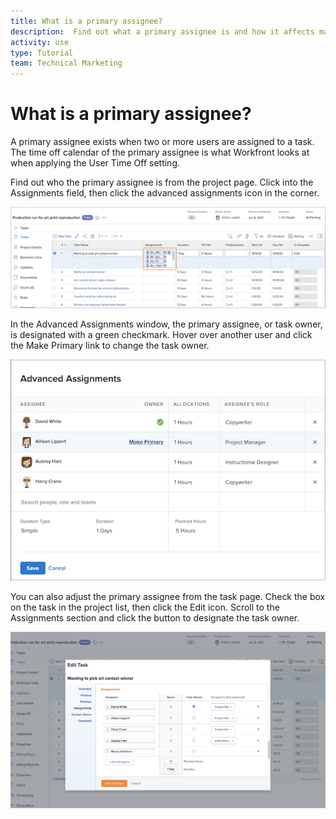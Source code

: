 ```yaml
---
title: What is a primary assignee?
description:  Find out what a primary assignee is and how it affects managing your resources.
activity: use
type: Tutorial
team: Technical Marketing
---
```

# What is a primary assignee?

A primary assignee exists when two or more users are assigned to a task. The time off calendar of the primary assignee is what Workfront looks at when applying the User Time Off setting.

Find out who the primary assignee is from the project page. Click into the Assignments field, then click the advanced assignments icon in the corner.

![multiple assignees](assets/pa_01.png)

In the Advanced Assignments window, the primary assignee, or task owner, is designated with a green checkmark. Hover over another user and click the Make Primary link to change the task owner.

![primary assignee selected](assets/pa_02.png)

You can also adjust the primary assignee from the task page. Check the box on the task in the project list, then click the Edit icon. Scroll to the Assignments section and click the button to designate the task owner.

![task owner button](assets/pa_03.png)

